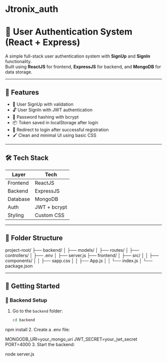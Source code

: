 # Jtronix_auth
# 🔐 User Authentication System (React + Express)

A simple full-stack user authentication system with **SignUp** and **SignIn** functionality.  
Built using **ReactJS** for frontend, **ExpressJS** for backend, and **MongoDB** for data storage.

---

## 📌 Features

- 🔐 User SignUp with validation
- 🔓 User SignIn with JWT authentication
- 🧠 Password hashing with bcrypt
- 📦 Token saved in localStorage after login
- 🔁 Redirect to login after successful registration
- 🖌️ Clean and minimal UI using basic CSS

---

## 🛠 Tech Stack

| Layer       | Tech             |
|-------------|------------------|
| Frontend    | ReactJS          |
| Backend     | ExpressJS        |
| Database    | MongoDB          |
| Auth        | JWT + bcrypt     |
| Styling     | Custom CSS       |

---

## 📁 Folder Structure

project-root/ ├── backend/ │ ├── models/ │ ├── routes/ │ ├── controllers/ │ ├── .env │ ├── server.js ├── frontend/ │ ├── src/ │ │ ├── components/ │ │ ├── sapp.css │ │ ├── App.js │ │ └── index.js │ └── package.json


---

## 🚀 Getting Started

### 🔧 Backend Setup

1. Go to the `backend` folder:

   ```bash
   cd backend
npm install
2. Create a .env file:

MONGODB_URI=your_mongo_uri
JWT_SECRET=your_jwt_secret
PORT=4000
3. Start the backend:

node server.js
